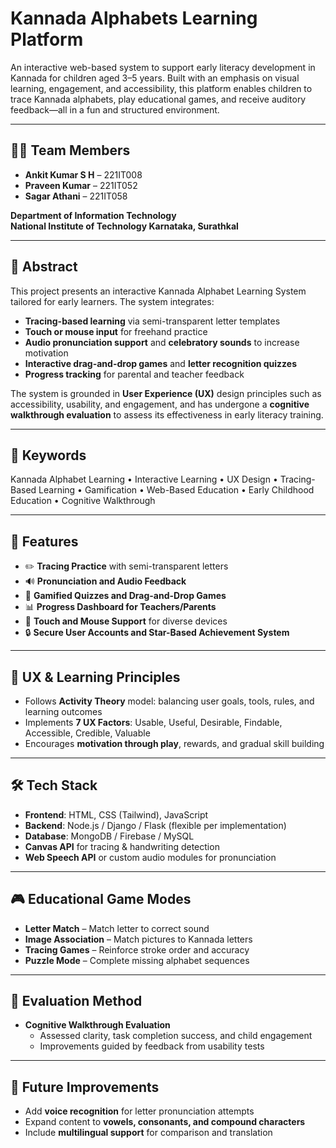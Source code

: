 # Kannada Alphabets Learning Platform

An interactive web-based system to support early literacy development in Kannada for children aged 3–5 years. Built with an emphasis on visual learning, engagement, and accessibility, this platform enables children to trace Kannada alphabets, play educational games, and receive auditory feedback—all in a fun and structured environment.

---

## 👨‍💻 Team Members

- **Ankit Kumar S H** – 221IT008  
- **Praveen Kumar** – 221IT052  
- **Sagar Athani** – 221IT058  

**Department of Information Technology**  
**National Institute of Technology Karnataka, Surathkal**

---

## 📄 Abstract

This project presents an interactive Kannada Alphabet Learning System tailored for early learners. The system integrates:

- **Tracing-based learning** via semi-transparent letter templates
- **Touch or mouse input** for freehand practice
- **Audio pronunciation support** and **celebratory sounds** to increase motivation
- **Interactive drag-and-drop games** and **letter recognition quizzes**
- **Progress tracking** for parental and teacher feedback

The system is grounded in **User Experience (UX)** design principles such as accessibility, usability, and engagement, and has undergone a **cognitive walkthrough evaluation** to assess its effectiveness in early literacy training.

---

## 🔑 Keywords

Kannada Alphabet Learning • Interactive Learning • UX Design • Tracing-Based Learning • Gamification • Web-Based Education • Early Childhood Education • Cognitive Walkthrough

---

## 🚀 Features

- ✏️ **Tracing Practice** with semi-transparent letters
- 🔊 **Pronunciation and Audio Feedback**
- 🌟 **Gamified Quizzes and Drag-and-Drop Games**
- 📊 **Progress Dashboard for Teachers/Parents**
- 🎨 **Touch and Mouse Support** for diverse devices
- 🔒 **Secure User Accounts and Star-Based Achievement System**

---

## 🧠 UX & Learning Principles

- Follows **Activity Theory** model: balancing user goals, tools, rules, and learning outcomes
- Implements **7 UX Factors**: Usable, Useful, Desirable, Findable, Accessible, Credible, Valuable
- Encourages **motivation through play**, rewards, and gradual skill building

---

## 🛠️ Tech Stack

- **Frontend**: HTML, CSS (Tailwind), JavaScript
- **Backend**: Node.js / Django / Flask (flexible per implementation)
- **Database**: MongoDB / Firebase / MySQL
- **Canvas API** for tracing & handwriting detection
- **Web Speech API** or custom audio modules for pronunciation

---

## 🎮 Educational Game Modes

- **Letter Match** – Match letter to correct sound
- **Image Association** – Match pictures to Kannada letters
- **Tracing Games** – Reinforce stroke order and accuracy
- **Puzzle Mode** – Complete missing alphabet sequences

---

## 🧪 Evaluation Method

- **Cognitive Walkthrough Evaluation**
  - Assessed clarity, task completion success, and child engagement
  - Improvements guided by feedback from usability tests

---

## 📌 Future Improvements

- Add **voice recognition** for letter pronunciation attempts  
- Expand content to **vowels, consonants, and compound characters**
- Include **multilingual support** for comparison and translation


